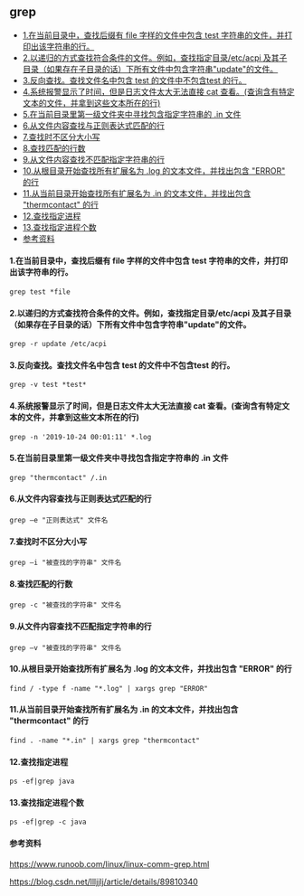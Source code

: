## grep

* [1.在当前目录中，查找后缀有 file 字样的文件中包含 test 字符串的文件，并打印出该字符串的行。](#1在当前目录中查找后缀有-file-字样的文件中包含-test-字符串的文件并打印出该字符串的行)
* [2.以递归的方式查找符合条件的文件。例如，查找指定目录/etc/acpi 及其子目录（如果存在子目录的话）下所有文件中包含字符串"update"的文件。](#2以递归的方式查找符合条件的文件例如查找指定目录etcacpi-及其子目录如果存在子目录的话下所有文件中包含字符串update的文件)
* [3.反向查找。查找文件名中包含 test 的文件中不包含test 的行。](#3反向查找查找文件名中包含-test-的文件中不包含test-的行)
* [4.系统报警显示了时间，但是日志文件太大无法直接 cat 查看。(查询含有特定文本的文件，并拿到这些文本所在的行)](#4系统报警显示了时间但是日志文件太大无法直接-cat-查看查询含有特定文本的文件并拿到这些文本所在的行)
* [5.在当前目录里第一级文件夹中寻找包含指定字符串的 .in 文件](#5在当前目录里第一级文件夹中寻找包含指定字符串的-in-文件)
* [6.从文件内容查找与正则表达式匹配的行](#6从文件内容查找与正则表达式匹配的行)
* [7.查找时不区分大小写](#7查找时不区分大小写)
* [8.查找匹配的行数](#8查找匹配的行数)
* [9.从文件内容查找不匹配指定字符串的行](#9从文件内容查找不匹配指定字符串的行)
* [10.从根目录开始查找所有扩展名为 .log 的文本文件，并找出包含 "ERROR" 的行](#10从根目录开始查找所有扩展名为-log-的文本文件并找出包含-error-的行)
* [11.从当前目录开始查找所有扩展名为 .in 的文本文件，并找出包含 "thermcontact" 的行](#11从当前目录开始查找所有扩展名为-in-的文本文件并找出包含-thermcontact-的行)
* [12.查找指定进程](#12查找指定进程)
* [13.查找指定进程个数](#13查找指定进程个数)
* [参考资料](#参考资料)

#### 1.在当前目录中，查找后缀有 file 字样的文件中包含 test 字符串的文件，并打印出该字符串的行。

```
grep test *file 
```

#### 2.以递归的方式查找符合条件的文件。例如，查找指定目录/etc/acpi 及其子目录（如果存在子目录的话）下所有文件中包含字符串"update"的文件。

```
grep -r update /etc/acpi 
```

#### 3.反向查找。查找文件名中包含 test 的文件中不包含test 的行。

```
grep -v test *test*
```

#### 4.系统报警显示了时间，但是日志文件太大无法直接 cat 查看。(查询含有特定文本的文件，并拿到这些文本所在的行)

```
grep -n '2019-10-24 00:01:11' *.log
```

#### 5.在当前目录里第一级文件夹中寻找包含指定字符串的 .in 文件

```
grep "thermcontact" /.in
```

#### 6.从文件内容查找与正则表达式匹配的行

```
grep –e "正则表达式" 文件名
```

#### 7.查找时不区分大小写

```
grep –i "被查找的字符串" 文件名
```

#### 8.查找匹配的行数

```
grep -c "被查找的字符串" 文件名
```

#### 9.从文件内容查找不匹配指定字符串的行

```
grep –v "被查找的字符串" 文件名
```

#### 10.从根目录开始查找所有扩展名为 .log 的文本文件，并找出包含 "ERROR" 的行

```
find / -type f -name "*.log" | xargs grep "ERROR"
```

#### 11.从当前目录开始查找所有扩展名为 .in 的文本文件，并找出包含 "thermcontact" 的行

```
find . -name "*.in" | xargs grep "thermcontact"
```

#### 12.查找指定进程

```
ps -ef|grep java
```

#### 13.查找指定进程个数

```
ps -ef|grep -c java
```

#### 参考资料

https://www.runoob.com/linux/linux-comm-grep.html

https://blog.csdn.net/llljjlj/article/details/89810340